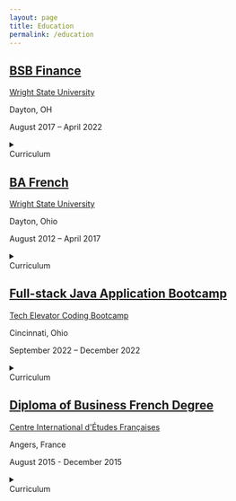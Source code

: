 ```yaml
---
layout: page
title: Education
permalink: /education
---
```


<h2><a class="rainbow-underline" href="https://business.wright.edu/finance-and-financial-services/bachelor-of-science-in-business-finance-major" target="_blank">BSB Finance</a></h2>
<div class="experience-wrapper">
   <div class="experience-row">
      <div class="icon-wrapper"><i class="fa-solid fa-school"></i></div>
      <p><a class="rainbow-underline" href="https://www.wright.edu/" target="_blank">Wright State University</a></p>
   </div>
   <div class="experience-row">
      <div class="icon-wrapper"><i class="fa-solid fa-location-pin"></i></div>
      <p>Dayton, OH</p>
   </div>
   <div class="experience-row">
      <div class="icon-wrapper"><i class="fa-regular fa-calendar-days"></i></div>
      <p>August 2017 – April 2022</p>
   </div>
   <details><summary><div class="summary-title">Curriculum</div></summary>
     <p>
         <div class="summary-row">
            <div class="summary-icon">■</div> 
            <div class="summary-item">Financial Analysis</div>
         </div>
         <div class="summary-row">
            <div class="summary-icon">■</div> 
            <div class="summary-item">Financial Reporting</div>
         </div>
         <div class="summary-row">
             <div class="summary-icon">■</div> 
             <div class="summary-item">Accounting</div>
         </div>
         <div class="summary-row">  
              <div class="summary-icon">■</div>
              <div class="summary-item">Business Analysis</div>
         </div>
         <div class="summary-row">
              <div class="summary-icon">■</div>
              <div class="summary-item">Data Analytics</div>
         </div>
         <div class="summary-row">
              <div class="summary-icon">■</div>
              <div class="summary-item">General Educational Requirements</div>
         </div>
     </p>
  </details>  
</div>

<h2><a class="rainbow-underline" href="https://liberal-arts.wright.edu/social-sciences-and-international-studies/bachelor-of-arts-in-french" target="_blank">BA French</a></h2>
<div class="experience-wrapper">
    <div class="experience-row">
       <div class="icon-wrapper"><i class="fa-solid fa-school"></i></div>
       <p><a class="rainbow-underline" href="https://www.wright.edu/" target="_blank">Wright State University</a></p>
    </div>
    <div class="experience-row">
       <div class="icon-wrapper"><i class="fa-solid fa-location-pin"></i></div>
       <p>Dayton, Ohio</p>
    </div>
    <div class="experience-row">
       <div class="icon-wrapper"><i class="fa-regular fa-calendar-days"></i></div>
       <p>August 2012 – April 2017</p>
    </div>
    <details><summary><div class="summary-title">Curriculum</div></summary>
       <p>

         <div class="summary-row">
            <div class="summary-icon">■</div> 
              <div class="summary-item">French Language</div>
         </div>
         <div class="summary-row">
             <div class="summary-icon">■</div> 
              <div class="summary-item">French Art History</div>  
         </div>
         <div class="summary-row">
               <div class="summary-icon">■</div> 
              <div class="summary-item">French History</div>
         </div>
         <div class="summary-row">
               <div class="summary-icon">■</div>
              <div class="summary-item">French Political Science</div>
         </div>
         <div class="summary-row">
            <div class="summary-icon">■</div>
              <div class="summary-item">Extracurricular Courses</div>
         </div>
         <div class="summary-row">
               <div class="summary-icon">■</div>
              <div class="summary-item">Arabic Language Minor</div>
         </div>
         <div class="summary-row">
              <div class="summary-icon">■</div>
              <div class="summary-item">General Education Requirements</div>
         </div>
       </p>
   </details>
</div>

<h2><a class="rainbow-underline" href="https://www.techelevator.com/" target="_blank">Full-stack Java Application Bootcamp</a></h2>
<div class="experience-wrapper">
    <div class="experience-row">
       <div class="icon-wrapper"><i class="fa-solid fa-school"></i></div>
       <p><a class="rainbow-underline" href="https://www.techelevator.com/" target="_blank">Tech Elevator Coding Bootcamp</a></p>
    </div>
    <div class="experience-row">
       <div class="icon-wrapper"><i class="fa-solid fa-location-pin"></i></div>
       <p>Cincinnati, Ohio</p>
    </div>
    <div class="experience-row">
       <div class="icon-wrapper"><i class="fa-regular fa-calendar-days"></i></div>
       <p>September 2022 – December 2022</p>
    </div>
    <details><summary><div class="summary-title">Curriculum</div></summary>
       <p>
            <div class="summary-row">
               <div class="summary-icon">■</div> 
              <div class="summary-item">Java Programming</div>
            </div>
            <div class="summary-row">
               <div class="summary-icon">■</div> 
              <div class="summary-item">SQL Databases</div>
            </div>
            <div class="summary-row">
               <div class="summary-icon">■</div> 
              <div class="summary-item">JavaScript</div>
            </div>
            <div class="summary-row">
              <div class="summary-icon">■</div>
              <div class="summary-item">SpringBoot</div>
            </div>
            <div class="summary-row">
                <div class="summary-icon">■</div>
              <div class="summary-item">HTML, CSS, and Git</div>
            </div>
            <div class="summary-row">
                <div class="summary-icon">■</div>
              <div class="summary-item">Vue.js, IntelliJ</div>
            </div>
            <div class="summary-row">
                     <div class="summary-icon">■</div>
              <div class="summary-item">Unit Testing (JUnit), E/R diagrams, Integration Testing</div>
            </div>
       </p>
    </details>  
</div>

<h2><a class="rainbow-underline" href="https://www.cidef.uco.fr/navigation/academics/certifications/certificates-7821.kjsp" target="_blank">Diploma of Business French Degree</a></h2>
<div class="experience-wrapper">
    <div class="experience-row">
       <div class="icon-wrapper"><i class="fa-solid fa-school"></i></div>
       <p><a class="rainbow-underline" href="https://www.cidef.uco.fr/" target="_blank">Centre International d'Études Françaises</a></p>
    </div>
    <div class="experience-row">
       <div class="icon-wrapper"><i class="fa-solid fa-location-pin"></i></div>
       <p>Angers, France</p>
    <div>
    <div class="experience-row">
       <div class="icon-wrapper"><i class="fa-regular fa-calendar-days"></i></div>
       <p>August 2015 - December 2015</p>
    </div>
    <details><summary><div class="summary-title">Curriculum</div></summary>
       <p>
            <div class="summary-row">
                 <div class="summary-icon">■</div> 
                  <div class="summary-item">French Language</div>
            </div>       
            <div class="summary-row">
                 <div class="summary-icon">■</div> 
                 <div class="summary-item">French Art History</div>
            </div>
            <div class="summary-row">
                 <div class="summary-icon">■</div> 
                  <div class="summary-item">French History</div>
            </div>
            <div class="summary-row">
               <div class="summary-icon">■</div>
              <div class="summary-item">French Political Science</div>
            </div>
            <div class="summary-row">
                  <div class="summary-icon">■</div>
                   <div class="summary-item">Extracurricular Courses</div>
            </div>
            <div class="summary-row">
                <div class="summary-icon">■</div>
              <div class="summary-item">Achieved C1 Level Certification</div>
            </div>
       </p>
    </details>
</div>
